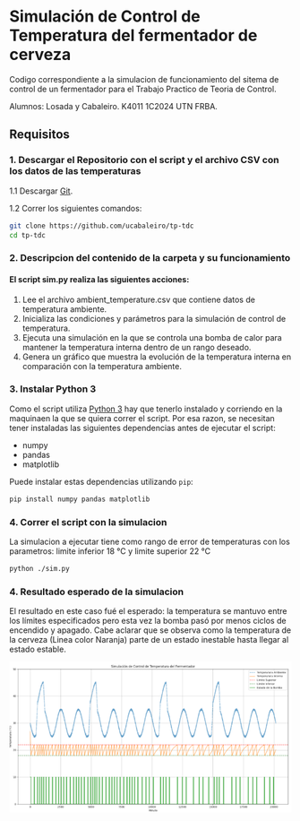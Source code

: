 <!-- @format -->

# Simulación de Control de Temperatura del fermentador de cerveza

Codigo correspondiente a la simulacion de funcionamiento del sitema de control de un fermentador para el Trabajo Practico de Teoria de Control.

Alumnos: Losada y Cabaleiro. K4011 1C2024 UTN FRBA.

## Requisitos

### 1. Descargar el Repositorio con el script y el archivo CSV con los datos de las temperaturas

1.1 Descargar [Git](https://git-scm.com).

1.2 Correr los siguientes comandos:

```sh
git clone https://github.com/ucabaleiro/tp-tdc
cd tp-tdc
```

### 2. Descripcion del contenido de la carpeta y su funcionamiento

#### El script sim.py realiza las siguientes acciones:

1. Lee el archivo ambient_temperature.csv que contiene datos de temperatura ambiente.
2. Inicializa las condiciones y parámetros para la simulación de control de temperatura.
3. Ejecuta una simulación en la que se controla una bomba de calor para mantener la temperatura interna dentro de un rango deseado.
4. Genera un gráfico que muestra la evolución de la temperatura interna en comparación con la temperatura ambiente.

### 3. Instalar Python 3

Como el script utiliza [Python 3](https://www.python.org/downloads/) hay que tenerlo instalado y corriendo en la maquinaen la que se quiera correr el script.
Por esa razon, se necesitan tener instaladas las siguientes dependencias antes de ejecutar el script:

- numpy
- pandas
- matplotlib

Puede instalar estas dependencias utilizando `pip`:

```sh
pip install numpy pandas matplotlib
```

### 4. Correr el script con la simulacion

La simulacion a ejecutar tiene como rango de error de temperaturas con los parametros: limite inferior 18 °C y limite superior 22 °C

```sh
python ./sim.py
```

### 4. Resultado esperado de la simulacion

El resultado en este caso fué el esperado: la temperatura se mantuvo entre los límites especificados pero esta vez la bomba pasó por menos ciclos de encendido y apagado. Cabe aclarar que se observa como la temperatura de la cerveza (Linea color Naranja) parte de un estado inestable hasta llegar al estado estable.

![Simulacion](imgs/Simulacion.png)
